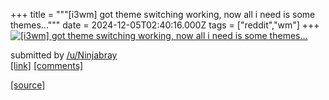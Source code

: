 +++
title = """[i3wm] got theme switching working, now all i need is some themes..."""
date = 2024-12-05T02:40:16.000Z
tags = ["reddit","wm"]
+++
[![[i3wm] got theme switching working, now all i need is some themes...](https://external-preview.redd.it/ZGhqMGhpMnh5eDRlMSjx7fcHG4ZtKGeJ5BziMPg07PyP98yEVSr0B1tqRd0U.png?width=640&crop=smart&auto=webp&s=aba4874f36ff2d1b10f7b1e211045c09052a2fcc "[i3wm] got theme switching working, now all i need is some themes...")](https://www.reddit.com/r/unixporn/comments/1h6ypao/i3wm_got_theme_switching_working_now_all_i_need/)

submitted by [/u/Ninjabray](https://www.reddit.com/user/Ninjabray)  
[\[link\]](https://v.redd.it/5rsgqh2xyx4e1) [\[comments\]](https://www.reddit.com/r/unixporn/comments/1h6ypao/i3wm_got_theme_switching_working_now_all_i_need/)

[[source]](https://www.reddit.com/r/unixporn/comments/1h6ypao/i3wm_got_theme_switching_working_now_all_i_need/)

